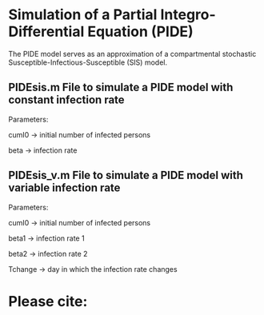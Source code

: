 # Simulation of a Partial Integro-Differential Equation (PIDE) 
The PIDE model serves as an approximation of a compartmental stochastic Susceptible-Infectious-Susceptible (SIS) model.
## PIDEsis.m File to simulate a PIDE model with constant infection rate
Parameters:

cumI0 -> initial number of infected persons

beta -> infection rate 

## PIDEsis_v.m File to simulate a PIDE model with variable infection rate
Parameters:

cumI0 -> initial number of infected persons

beta1 -> infection rate 1

beta2 -> infection rate 2

Tchange -> day in which the infection rate changes

# Please cite:

